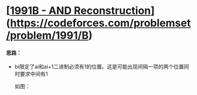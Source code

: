 # [[1991B - AND Reconstruction](https://codeforces.com/problemset/problem/1991/B)](https://codeforces.com/problemset/problem/1991/B)

#### 思路：

- bi限定了ai和ai+1二进制必须有1的位置。这是可能出现间隔一项的两个位置同时要求中间有1

  如图：